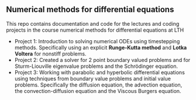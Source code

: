 ## Numerical methods for differential equations
This repo contains documentation and code for the lectures and coding projects in the course numerical methods for differential equations at LTH

* Project 1: Introduction to solving numerical ODEs using timestepping methods. Specifically using an explicit __Runge-Kutta method__ and __Lotka Voltera__ for nonstiff problems. 
* Project 2: Created a solver for 2 point boundary valued problems and for Sturm-Liouville eigenvalue problems and the Schrödinger equation.
* Project 3: Working with parabolic and hyperbolic differential equations using techniques from boundary value problems and initial value problems. Specifically the diffusion equation, the advection equation, the convection-diffusion equation and the Viscous Burgers equation. 

